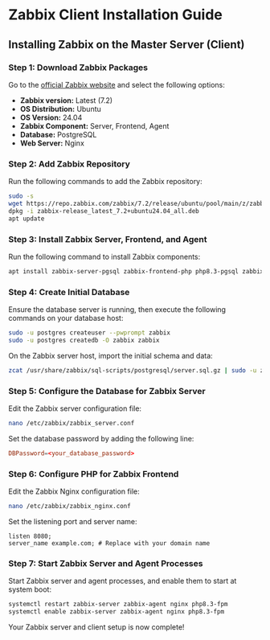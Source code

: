 # Zabbix Client Installation Guide

## Installing Zabbix on the Master Server (Client)

### Step 1: Download Zabbix Packages
Go to the [official Zabbix website](https://www.zabbix.com/download?os_distribution=ubuntu) and select the following options:

- **Zabbix version:** Latest (7.2)
- **OS Distribution:** Ubuntu
- **OS Version:** 24.04
- **Zabbix Component:** Server, Frontend, Agent
- **Database:** PostgreSQL
- **Web Server:** Nginx

### Step 2: Add Zabbix Repository
Run the following commands to add the Zabbix repository:
```bash
sudo -s
wget https://repo.zabbix.com/zabbix/7.2/release/ubuntu/pool/main/z/zabbix-release/zabbix-release_latest_7.2+ubuntu24.04_all.deb
dpkg -i zabbix-release_latest_7.2+ubuntu24.04_all.deb
apt update
```

### Step 3: Install Zabbix Server, Frontend, and Agent
Run the following command to install Zabbix components:
```bash
apt install zabbix-server-pgsql zabbix-frontend-php php8.3-pgsql zabbix-nginx-conf zabbix-sql-scripts zabbix-agent
```

### Step 4: Create Initial Database
Ensure the database server is running, then execute the following commands on your database host:
```bash
sudo -u postgres createuser --pwprompt zabbix
sudo -u postgres createdb -O zabbix zabbix
```

On the Zabbix server host, import the initial schema and data:
```bash
zcat /usr/share/zabbix/sql-scripts/postgresql/server.sql.gz | sudo -u zabbix psql zabbix
```

### Step 5: Configure the Database for Zabbix Server
Edit the Zabbix server configuration file:
```bash
nano /etc/zabbix/zabbix_server.conf
```
Set the database password by adding the following line:
```conf
DBPassword=<your_database_password>
```

### Step 6: Configure PHP for Zabbix Frontend
Edit the Zabbix Nginx configuration file:
```bash
nano /etc/zabbix/zabbix_nginx.conf
```
Set the listening port and server name:
```nginx
listen 8080;
server_name example.com; # Replace with your domain name
```

### Step 7: Start Zabbix Server and Agent Processes
Start Zabbix server and agent processes, and enable them to start at system boot:
```bash
systemctl restart zabbix-server zabbix-agent nginx php8.3-fpm
systemctl enable zabbix-server zabbix-agent nginx php8.3-fpm
```

Your Zabbix server and client setup is now complete!
